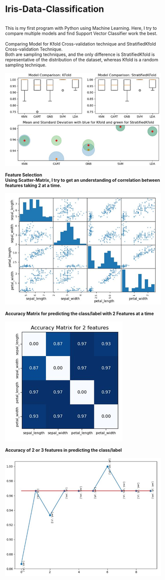 # Iris-Data-Classification
<br> This is my first program with Python using Machine Learning. Here, I try to compare multiple models and find Support Vector Classifier work the best.
<br>
<br>Comparing Model for Kfold Cross-validation technique and StratifiedKfold Cross-validation Technique.
<br>Both are sampling techniques, and the only difference is StratifiedKfold is representative of the distribution of the dataset, whereas Kfold is a random sampling technique.
<br>
<br><img src = 'result/image1.jpg'>
<br>
<br><b> Feature Selection
<br>Using Scatter-Matrix, I try to get an understanding of correlation between features taking 2 at a time.
<br>
<br><img src = 'result/scattermatrix.jpg'>
<br>
<br>Accuracy Matrix for predicting the class/label with 2 Features at a time 
<br>
<br><img src = 'result/image2.jpg'>
<br>
<br>Accuracy of 2 or 3 features in predicting the class/label
<br>
<br><img src = 'result/image3.jpg'>
<br>
<br>
